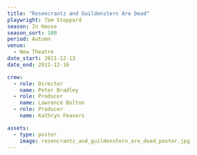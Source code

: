 ```yaml
---
title: "Rosencrantz and Guildenstern Are Dead"
playwright: Tom Stoppard
season: In House
season_sort: 100
period: Autumn
venue:
  - New Theatre
date_start: 2011-12-13
date_end: 2011-12-16

crew:
  - role: Director
    name: Peter Bradley
  - role: Producer
    name: Lawrence Bolton
  - role: Producer
    name: Kathryn Feavers

assets:
  - type: poster
    image: rosencrantz_and_guildenstern_are_dead_poster.jpg
---
```

